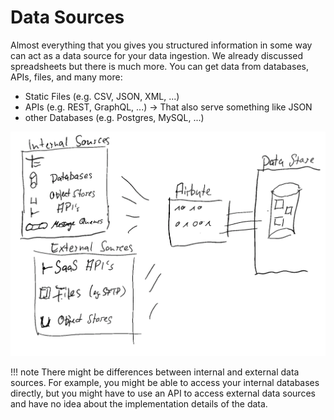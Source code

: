 # Data Sources
Almost everything that you gives you structured information in some way can act as a data source for your data ingestion.
We already discussed spreadsheets but there is much more. You can get data from databases, APIs, files, and many more:

- Static Files (e.g. CSV, JSON, XML, ...)
- APIs (e.g. REST, GraphQL, ...) -> That also serve something like JSON
- other Databases (e.g. Postgres, MySQL, ...)

![internal-sketch](../assets/img/data-sources.png)

!!! note
    There might be differences between internal and external data sources. For example, you might be able to access your internal databases directly, but you might have to use an API to access external data sources and have no idea about the implementation details of the data.
